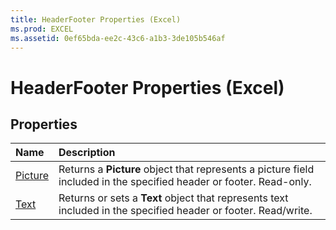 ```yaml
---
title: HeaderFooter Properties (Excel)
ms.prod: EXCEL
ms.assetid: 0ef65bda-ee2c-43c6-a1b3-3de105b546af
---
```



# HeaderFooter Properties (Excel)

## Properties



|**Name**|**Description**|
|:-----|:-----|
|[Picture](headerfooter-picture-property-excel.md)|Returns a  **Picture** object that represents a picture field included in the specified header or footer. Read-only.|
|[Text](headerfooter-text-property-excel.md)|Returns or sets a  **Text** object that represents text included in the specified header or footer. Read/write.|

